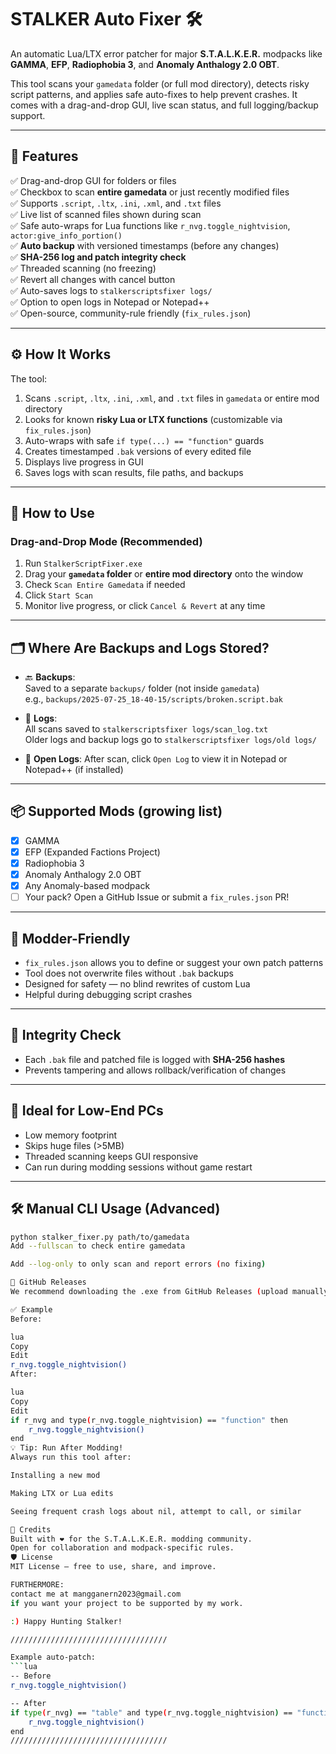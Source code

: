 # STALKER Auto Fixer 🛠️

An automatic Lua/LTX error patcher for major **S.T.A.L.K.E.R.** modpacks like **GAMMA**, **EFP**, **Radiophobia 3**, and **Anomaly Anthalogy 2.0 OBT**.

This tool scans your `gamedata` folder (or full mod directory), detects risky script patterns, and applies safe auto-fixes to help prevent crashes. It comes with a drag-and-drop GUI, live scan status, and full logging/backup support.

---

## 🔧 Features

✅ Drag-and-drop GUI for folders or files  
✅ Checkbox to scan **entire gamedata** or just recently modified files  
✅ Supports `.script`, `.ltx`, `.ini`, `.xml`, and `.txt` files  
✅ Live list of scanned files shown during scan  
✅ Safe auto-wraps for Lua functions like `r_nvg.toggle_nightvision`, `actor:give_info_portion()`  
✅ **Auto backup** with versioned timestamps (before any changes)  
✅ **SHA-256 log and patch integrity check**  
✅ Threaded scanning (no freezing)  
✅ Revert all changes with cancel button  
✅ Auto-saves logs to `stalkerscriptsfixer logs/`  
✅ Option to open logs in Notepad or Notepad++  
✅ Open-source, community-rule friendly (`fix_rules.json`)  

---

## ⚙️ How It Works

The tool:

1. Scans `.script`, `.ltx`, `.ini`, `.xml`, and `.txt` files in `gamedata` or entire mod directory  
2. Looks for known **risky Lua or LTX functions** (customizable via `fix_rules.json`)  
3. Auto-wraps with safe `if type(...) == "function"` guards  
4. Creates timestamped `.bak` versions of every edited file  
5. Displays live progress in GUI  
6. Saves logs with scan results, file paths, and backups  

---

## 🚀 How to Use

### Drag-and-Drop Mode (Recommended)

1. Run `StalkerScriptFixer.exe`  
2. Drag your **`gamedata` folder** or **entire mod directory** onto the window  
3. Check `Scan Entire Gamedata` if needed  
4. Click `Start Scan`  
5. Monitor live progress, or click `Cancel & Revert` at any time

---

## 🗂️ Where Are Backups and Logs Stored?

- 🔙 **Backups**:  
  Saved to a separate `backups/` folder (not inside `gamedata`)  
  e.g., `backups/2025-07-25_18-40-15/scripts/broken.script.bak`

- 📝 **Logs**:  
  All scans saved to `stalkerscriptsfixer logs/scan_log.txt`  
  Older logs and backup logs go to `stalkerscriptsfixer logs/old logs/`

- 🧾 **Open Logs**:
  After scan, click `Open Log` to view it in Notepad or Notepad++ (if installed)

---

## 📦 Supported Mods (growing list)

- [x] GAMMA  
- [x] EFP (Expanded Factions Project)  
- [x] Radiophobia 3  
- [x] Anomaly Anthalogy 2.0 OBT  
- [x] Any Anomaly-based modpack  
- [ ] Your pack? Open a GitHub Issue or submit a `fix_rules.json` PR!

---

## 💬 Modder-Friendly

- `fix_rules.json` allows you to define or suggest your own patch patterns  
- Tool does not overwrite files without `.bak` backups  
- Designed for safety — no blind rewrites of custom Lua  
- Helpful during debugging script crashes

---

## 🔐 Integrity Check

- Each `.bak` file and patched file is logged with **SHA-256 hashes**  
- Prevents tampering and allows rollback/verification of changes

---

## 💾 Ideal for Low-End PCs

- Low memory footprint  
- Skips huge files (>5MB)  
- Threaded scanning keeps GUI responsive  
- Can run during modding sessions without game restart

---

## 🛠️ Manual CLI Usage (Advanced)

```bash
python stalker_fixer.py path/to/gamedata
Add --fullscan to check entire gamedata

Add --log-only to only scan and report errors (no fixing)

📢 GitHub Releases
We recommend downloading the .exe from GitHub Releases (upload manually if building from source).

✅ Example
Before:

lua
Copy
Edit
r_nvg.toggle_nightvision()
After:

lua
Copy
Edit
if r_nvg and type(r_nvg.toggle_nightvision) == "function" then
    r_nvg.toggle_nightvision()
end
💡 Tip: Run After Modding!
Always run this tool after:

Installing a new mod

Making LTX or Lua edits

Seeing frequent crash logs about nil, attempt to call, or similar

🧠 Credits
Built with ❤️ for the S.T.A.L.K.E.R. modding community.
Open for collaboration and modpack-specific rules.
🛡️ License
MIT License — free to use, share, and improve.

FURTHERMORE:
contact me at mangganern2023@gmail.com
if you want your project to be supported by my work.

:) Happy Hunting Stalker!

/////////////////////////////////// 

Example auto-patch:
```lua
-- Before
r_nvg.toggle_nightvision()

-- After
if type(r_nvg) == "table" and type(r_nvg.toggle_nightvision) == "function" then
    r_nvg.toggle_nightvision()
end
///////////////////////////////////

